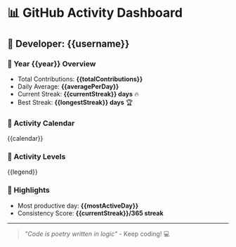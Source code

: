 # 📊 GitHub Activity Dashboard

## 👤 Developer: **{{username}}**

### 🎯 Year {{year}} Overview
- Total Contributions: **{{totalContributions}}**
- Daily Average: **{{averagePerDay}}**
- Current Streak: **{{currentStreak}} days** 🔥
- Best Streak: **{{longestStreak}} days** 🏆

### 📅 Activity Calendar

{{calendar}}

### 🎨 Activity Levels
{{legend}}

### 🌟 Highlights
- Most productive day: **{{mostActiveDay}}**
- Consistency Score: **{{currentStreak}}/365 streak**

---
> *"Code is poetry written in logic"* - Keep coding! 💻